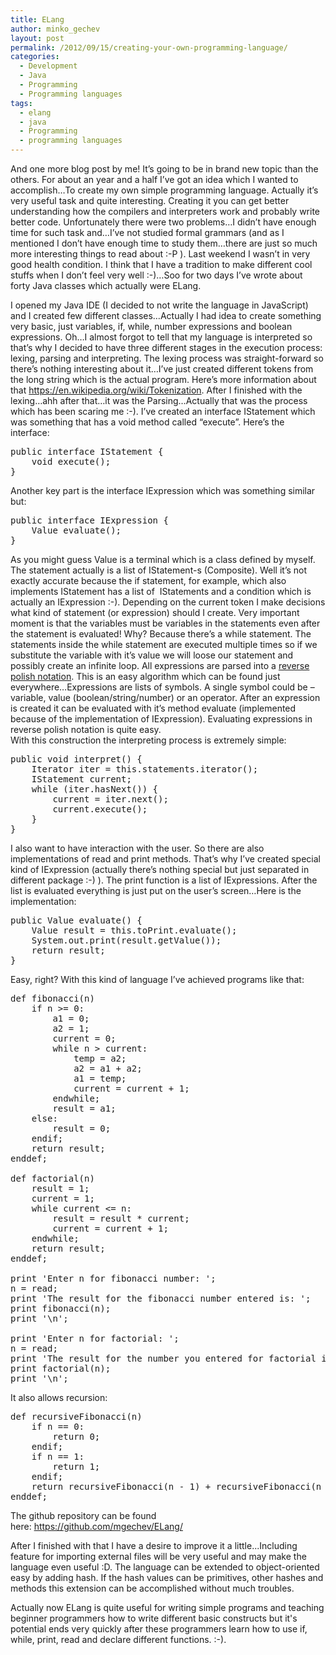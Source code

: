 ```yaml
---
title: ELang
author: minko_gechev
layout: post
permalink: /2012/09/15/creating-your-own-programming-language/
categories:
  - Development
  - Java
  - Programming
  - Programming languages
tags:
  - elang
  - java
  - Programming
  - programming languages
---
```

And one more blog post by me! It&#8217;s going to be in brand new topic than the others. For about an year and a half I&#8217;ve got an idea which I wanted to accomplish&#8230;To create my own simple programming language. Actually it&#8217;s very useful task and quite interesting. Creating it you can get better understanding how the compilers and interpreters work and probably write better code. Unfortunately there were two problems&#8230;I didn&#8217;t have enough time for such task and&#8230;I&#8217;ve not studied formal grammars (and as I mentioned I don&#8217;t have enough time to study them&#8230;there are just so much more interesting things to read about :-P ). Last weekend I wasn&#8217;t in very good health condition. I think that I have a tradition to make different cool stuffs when I don&#8217;t feel very well :-)&#8230;Soo for two days I&#8217;ve wrote about forty Java classes which actually were ELang.

I opened my Java IDE (I decided to not write the language in JavaScript) and I created few different classes&#8230;Actually I had idea to create something very basic, just variables, if, while, number expressions and boolean expressions. Oh&#8230;I almost forgot to tell that my language is interpreted so that&#8217;s why I decided to have three different stages in the execution process: lexing, parsing and interpreting. The lexing process was straight-forward so there&#8217;s nothing interesting about it&#8230;I&#8217;ve just created different tokens from the long string which is the actual program. Here&#8217;s more information about that <https://en.wikipedia.org/wiki/Tokenization>. After I finished with the lexing&#8230;ahh after that&#8230;it was the Parsing&#8230;Actually that was the process which has been scaring me :-). I&#8217;ve created an interface IStatement which was something that has a void method called &#8220;execute&#8221;. Here&#8217;s the interface:

<pre lang="Java">public interface IStatement {
    void execute();
}</pre>

<div>
</div>

<div>
  Another key part is the interface IExpression which was something similar but:
</div>

<div>
</div>

<div>
  <pre lang="Java">public interface IExpression {
    Value evaluate();
}</pre>
</div>

<div>
</div>

<div>
  As you might guess Value is a terminal which is a class defined by myself. The statement actually is a list of IStatement-s (Composite). Well it&#8217;s not exactly accurate because the if statement, for example, which also implements IStatement has a list of  IStatements and a condition which is actually an IExpression :-). Depending on the current token I make decisions what kind of statement (or expression) should I create. Very important moment is that the variables must be variables in the statements even after the statement is evaluated! Why? Because there&#8217;s a while statement. The statements inside the while statement are executed multiple times so if we substitute the variable with it&#8217;s value we will loose our statement and possibly create an infinite loop. All expressions are parsed into a <a href="https://en.wikipedia.org/wiki/Reverse_Polish_notation">reverse polish notation</a>. This is an easy algorithm which can be found just everywhere&#8230;Expressions are lists of symbols. A single symbol could be &#8211; variable, value (boolean/string/number) or an operator. After an expression is created it can be evaluated with it&#8217;s method evaluate (implemented because of the implementation of IExpression). Evaluating expressions in reverse polish notation is quite easy.
</div>

<div>
</div>

<div>
  With this construction the interpreting process is extremely simple:
</div>

<div>
</div>

<pre lang="Java">public void interpret() {
    Iterator iter = this.statements.iterator();
    IStatement current;
    while (iter.hasNext()) {
        current = iter.next();
        current.execute();
    }
}</pre>

I also want to have interaction with the user. So there are also implementations of read and print methods. That&#8217;s why I&#8217;ve created special kind of IExpression (actually there&#8217;s nothing special but just separated in different package :-) ). The print function is a list of IExpressions. After the list is evaluated everything is just put on the user&#8217;s screen&#8230;Here is the implementation:

<pre lang="Java">public Value evaluate() {
    Value result = this.toPrint.evaluate();
    System.out.print(result.getValue());
    return result;
}</pre>

Easy, right? With this kind of language I&#8217;ve achieved programs like that:

<pre lang="ELang">def fibonacci(n)
    if n >= 0:
        a1 = 0;
        a2 = 1;
        current = 0;
        while n > current:
            temp = a2;
            a2 = a1 + a2;
            a1 = temp;
            current = current + 1;
        endwhile;
        result = a1;
    else: 
        result = 0;
    endif;
    return result;
enddef;

def factorial(n)
    result = 1;
    current = 1;
    while current &lt;= n:
        result = result * current;
        current = current + 1;
    endwhile;
    return result;
enddef;

print 'Enter n for fibonacci number: ';
n = read;
print 'The result for the fibonacci number entered is: ';
print fibonacci(n);
print '\n';

print 'Enter n for factorial: ';
n = read;
print 'The result for the number you entered for factorial is: ';
print factorial(n);
print '\n';
</pre>

It also allows recursion:

<pre lang="ELang">def recursiveFibonacci(n)
    if n == 0:
        return 0;
    endif;
    if n == 1:
        return 1;
    endif;
    return recursiveFibonacci(n - 1) + recursiveFibonacci(n - 2);
enddef;
</pre>

The github repository can be found here: <https://github.com/mgechev/ELang/>

After I finished with that I have a desire to improve it a little...Including feature for importing external files will be very useful and may make the language even useful :D. The language can be extended to object-oriented easy by adding hash. If the hash values can be primitives, other hashes and methods this extension can be accomplished without much troubles.

Actually now ELang is quite useful for writing simple programs and teaching beginner programmers how to write different basic constructs but it's potential ends very quickly after these programmers learn how to use if, while, print, read and declare different functions. :-).